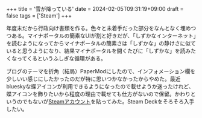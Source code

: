 +++
title = '雪が降っている'
date = 2024-02-05T09:31:19+09:00
draft = false
tags = ['Steam']
+++

年度末だから行政向け書類を作る。色々と未着手だった部分をなんとなく埋めつつある。マイナポータルの簡素なUIが割と好きだが、「しずかなインターネット」を読むようになってからマイナポータルの簡素さは「しずかな」の静けさに似ていると思うようになり、結果マイナポータルを開くたびに「しずかな」を読みたくなってくるというふしぎな循環がある。

ブログのテーマを折角（結局）PaperModにしたので、インフォメーション欄を少しいい感じにしたかったのだが特に思いつかなかったからやめた。最近blueskyな蝶アイコンが利用できるようになったので載せようか迷ったけれど、蝶アイコンを飾りたいから程度の理由で載せても仕方がないので保留。かわりというのでもないが[Steamアカウント](https://steamcommunity.com/profiles/76561199244922998/)を貼ってみた。Steam Deckをそろそろ入手したい。
